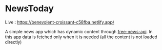 # NewsToday

Live : https://benevolent-croissant-c58fba.netlify.app/

A simple news app which has dynamic content through <a href="https://free-docs.newscatcherapi.com/#introduction">free-news-api</a>.
In this app data is fetched only when it is needed (all the content is not loaded directly)
